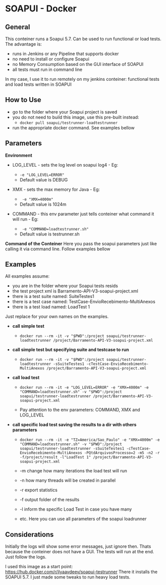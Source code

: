 # SOAPUI - Docker

## General

This conteiner runs a Soapui 5.7. Can be used to run functional or load tests.
The advantage is: 
- runs in Jenkins or any Pipeline that supports docker
- no need to install or configure Soapui
- no Memory Consumption based on the GUI interface of SOAPUI
- all tests must run in command line

In my case, I use it to run remotely on my jenkins conteiner:  functional tests and load tests written in SOAPUI

## How to Use

- go to the folder where your Soapui project is saved
- you do not need to build this image, use this pre-built instead: 
	- ``` docker pull soapui/testrunner-loadtestrunner ```
- run the appropriate docker command. See examples bellow

## Parameters

**Environment**
- LOG_LEVEL - sets the log level on soapui log4 - Eg:  
	- ``` -e "LOG_LEVEL=ERROR"  ```  
	- Default value is DEBUG


- XMX - sets the max memory for Java - Eg:
	- ```  -e "XMX=4000m" ``` 
	- Default value is 1024m

- COMMAND - this env parameter just tells conteiner what command it will run - Eg:
	- ```  -e "COMMAND=loadtestrunner.sh" ``` 
	- Default value is testrunner.sh


**Command of the Conteiner**
Here you pass the soapui parameters just like calling it via command line.
Follow examples bellow

## Examples

All examples assume: 
- you are in the folder where your Soapui tests resids
- the test project xml is Barramento-API-V3-soapui-project.xml
- there is a test suite named: SuiteTestes1
- there is a test case named: TestCase-EnvioRecebimento-MultiAnexos
- there is a test load named: LoadTest 1

Just replace for your own names on the examples.

- **call simple test**
	- ``` docker run --rm -it -v "$PWD":/project soapui/testrunner-loadtestrunner /project/Barramento-API-V3-soapui-project.xml ```

- **call simple test but specifying suite and testcase to run**
	- ``` docker run --rm -it -v "$PWD":/project soapui/testrunner-loadtestrunner -sSuiteTestes1 -cTestCase-EnvioRecebimento-MultiAnexos /project/Barramento-API-V3-soapui-project.xml ```

- **call load test**
 
	- ``` docker run --rm -it -e "LOG_LEVEL=ERROR" -e "XMX=4000m" -e "COMMAND=loadtestrunner.sh" -v "$PWD":/project soapui/testrunner-loadtestrunner /project/Barramento-API-V3-soapui-project.xml ``` 

	- Pay attention to the env parameters: COMMAND, XMX and LOG_LEVEL

- **call specific load test saving the results to a dir with others parameters**
	- ``` docker run --rm -it -e "TZ=America/Sao_Paulo" -e "XMX=4000m" -e "COMMAND=loadtestrunner.sh" -v "$PWD":/project soapui/testrunner-loadtestrunner -sSuiteTestes1 -cTestCase-EnvioRecebimento-MultiAnexos -PQtdArquivosProcesso=2 -m5 -n2 -r -f/project/result -l"LoadTest 1" /project/Barramento-API-V3-soapui-project.xml ```

	- -m change how many iterations the load test will run
	- -n how many threads will be created in parallel
	- -r export statistics
	- -f output folder of the results
	- -l inform the specific Load Test in case you have many
	- etc. Here you can use all parameters of the soapui loadrunner

## Considerations

Initially the logs will show some error messages, just ignore then. Thats because the conteiner does not have a GUI. The tests will run at the end. Just follow the logs.

I used this image as a start point: https://hub.docker.com/r/ilyaavdeev/soapui-testrunner
There it installs the SOAPUI 5.7.
I just made some tweaks to run heavy load tests.
